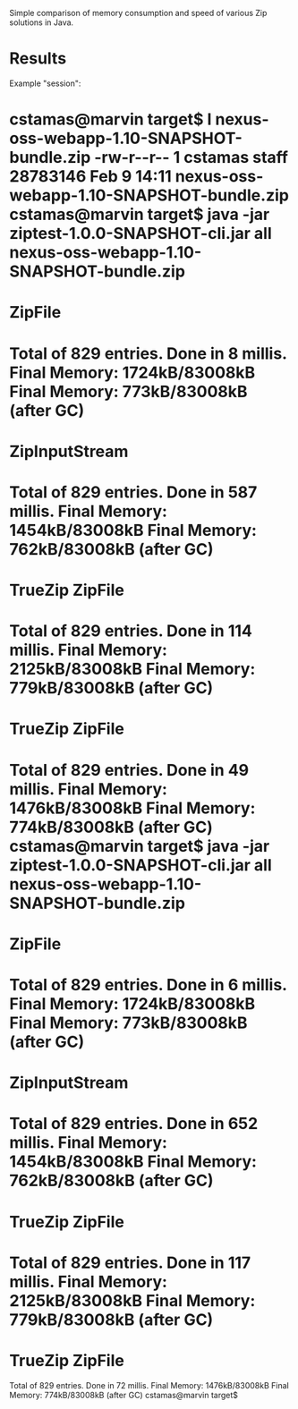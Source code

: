 Simple comparison of memory consumption and speed of various Zip solutions in Java.


Results
=======

Example "session":


cstamas@marvin target$ l nexus-oss-webapp-1.10-SNAPSHOT-bundle.zip 
-rw-r--r--  1 cstamas  staff  28783146 Feb  9 14:11 nexus-oss-webapp-1.10-SNAPSHOT-bundle.zip
cstamas@marvin target$ java -jar ziptest-1.0.0-SNAPSHOT-cli.jar all nexus-oss-webapp-1.10-SNAPSHOT-bundle.zip 
=======
ZipFile
=======
Total of 829 entries.
Done in 8 millis.
Final Memory: 1724kB/83008kB
Final Memory: 773kB/83008kB (after GC)
==============
ZipInputStream
==============
Total of 829 entries.
Done in 587 millis.
Final Memory: 1454kB/83008kB
Final Memory: 762kB/83008kB (after GC)
===============
TrueZip ZipFile
===============
Total of 829 entries.
Done in 114 millis.
Final Memory: 2125kB/83008kB
Final Memory: 779kB/83008kB (after GC)
===============
TrueZip ZipFile
===============
Total of 829 entries.
Done in 49 millis.
Final Memory: 1476kB/83008kB
Final Memory: 774kB/83008kB (after GC)
cstamas@marvin target$ java -jar ziptest-1.0.0-SNAPSHOT-cli.jar all nexus-oss-webapp-1.10-SNAPSHOT-bundle.zip 
=======
ZipFile
=======
Total of 829 entries.
Done in 6 millis.
Final Memory: 1724kB/83008kB
Final Memory: 773kB/83008kB (after GC)
==============
ZipInputStream
==============
Total of 829 entries.
Done in 652 millis.
Final Memory: 1454kB/83008kB
Final Memory: 762kB/83008kB (after GC)
===============
TrueZip ZipFile
===============
Total of 829 entries.
Done in 117 millis.
Final Memory: 2125kB/83008kB
Final Memory: 779kB/83008kB (after GC)
===============
TrueZip ZipFile
===============
Total of 829 entries.
Done in 72 millis.
Final Memory: 1476kB/83008kB
Final Memory: 774kB/83008kB (after GC)
cstamas@marvin target$ 
